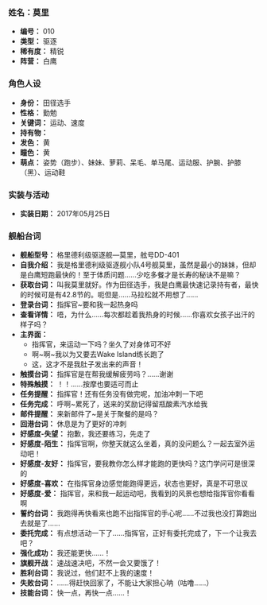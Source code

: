 ### 姓名：莫里
* **编号：** 010
* **类型：** 驱逐
* **稀有度：** 精锐
* **阵营：** 白鹰


### 角色人设
* **身份：** 田径选手
* **性格：** 勤勉
* **关键词：** 运动、速度
* **持有物：** 
* **发色：** 黄
* **瞳色：** 黄
* **萌点：** 姿势（跑步）、妹妹、萝莉、呆毛、单马尾、运动服、护腕、护膝（黑）、运动鞋


### 实装与活动
* **实装日期：** 2017年05月25日


### 舰船台词
* **舰船型号：** 格里德利级驱逐舰—莫里，舷号DD-401
* **自我介绍：** 我是格里德利级驱逐舰小队4号舰莫里，虽然是最小的妹妹，但却是白鹰短跑最快的！至于体质问题……少吃多餐才是长寿的秘诀不是嘛？
* **获取台词：** 叫我莫里就好。作为田径选手，我是白鹰最快速记录持有者，最快的时候可是有42.8节的。呃但是……马拉松就不用想了……
* **登录台词：** 指挥官~要和我一起热身吗
* **查看详情：** 唔，为什么……每次都趁着我热身的时候……你喜欢女孩子出汗的样子吗？
* **主界面：**
  * 指挥官，来运动一下吗？坐久了对身体可不好
  * 啊~啊~我以为又要去Wake Island练长跑了
  * 这，这才不是我肚子发出来的声音！
* **触摸台词：** 指挥官是在帮我缓解疲劳吗？……谢谢
* **特殊触摸：** ！！……按摩也要适可而止
* **任务提醒：** 指挥官！还有任务没有做完呢，加油冲刺一下吧
* **任务完成：** 呼啊~累死了，送来的奖励记得留瓶酸素汽水给我
* **邮件提醒：** 来新邮件了~是关于聚餐的是吗？
* **回港台词：** 休息是为了更好的冲刺
* **好感度-失望：** 抱歉，我还要练习，先走了
* **好感度-陌生：** 指挥官啊，你整天就这么坐着，真的没问题么？一起去室外运动吧！
* **好感度-友好：** 指挥官，要我教你怎么样才能跑的更快吗？这门学问可是很深的
* **好感度-喜欢：** 在指挥官身边感觉能跑得更远，状态也更好，真是不可思议
* **好感度-爱：** 指挥官，来和我一起运动吧，我看到的风景也想给指挥官你看看啊
* **誓约台词：** 我跑得再快看来也跑不出指挥官的手心呢……不过我也没打算跑出去就是了……
* **委托完成：** 有点想活动一下了……指挥官，正好有委托完成了，下一个让我去吧？
* **强化成功：** 我还能更快……！
* **旗舰开战：** 速战速决吧，不然一会又要饿了！
* **胜利台词：** 我说过，他们赶不上我的速度！
* **失败台词：** ……得赶快回家了，不能让大家担心呐（咕噜……）
* **技能台词：** 快一点，再快一点……！
